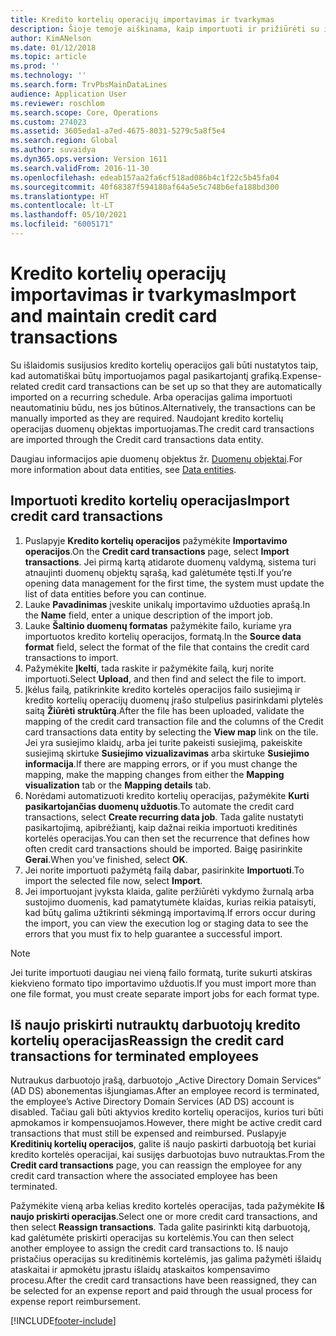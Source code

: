 ```yaml
---
title: Kredito kortelių operacijų importavimas ir tvarkymas
description: Šioje temoje aiškinama, kaip importuoti ir prižiūrėti su išlaidomis susijusias kredito kortelių operacijas. Šias operacijas galima nustatyti taip, kad jos būtų automatiškai importuojamos pagal pasikartojantį grafiką, arba pagal poreikį jas galima importuoti neautomatiškai.
author: KimANelson
ms.date: 01/12/2018
ms.topic: article
ms.prod: ''
ms.technology: ''
ms.search.form: TrvPbsMainDataLines
audience: Application User
ms.reviewer: roschlom
ms.search.scope: Core, Operations
ms.custom: 274023
ms.assetid: 3605eda1-a7ed-4675-8031-5279c5a8f5e4
ms.search.region: Global
ms.author: suvaidya
ms.dyn365.ops.version: Version 1611
ms.search.validFrom: 2016-11-30
ms.openlocfilehash: edeab157aa2fa6cf518ad086b4c1f22c5b45fa04
ms.sourcegitcommit: 40f68387f594180af64a5e5c748b6efa188bd300
ms.translationtype: HT
ms.contentlocale: lt-LT
ms.lasthandoff: 05/10/2021
ms.locfileid: "6005171"
---
```

# <a name="import-and-maintain-credit-card-transactions"></a><span data-ttu-id="575b8-104">Kredito kortelių operacijų importavimas ir tvarkymas</span><span class="sxs-lookup"><span data-stu-id="575b8-104">Import and maintain credit card transactions</span></span>

<span data-ttu-id="575b8-105">Su išlaidomis susijusios kredito kortelių operacijos gali būti nustatytos taip, kad automatiškai būtų importuojamos pagal pasikartojantį grafiką.</span><span class="sxs-lookup"><span data-stu-id="575b8-105">Expense-related credit card transactions can be set up so that they are automatically imported on a recurring schedule.</span></span> <span data-ttu-id="575b8-106">Arba operacijas galima importuoti neautomatiniu būdu, nes jos būtinos.</span><span class="sxs-lookup"><span data-stu-id="575b8-106">Alternatively, the transactions can be manually imported as they are required.</span></span> <span data-ttu-id="575b8-107">Naudojant kredito kortelių operacijas duomenų objektas importuojamas.</span><span class="sxs-lookup"><span data-stu-id="575b8-107">The credit card transactions are imported through the Credit card transactions data entity.</span></span>

<span data-ttu-id="575b8-108">Daugiau informacijos apie duomenų objektus žr. [Duomenų objektai](/dynamics365/fin-ops-core/dev-itpro/data-entities/data-entities).</span><span class="sxs-lookup"><span data-stu-id="575b8-108">For more information about data entities, see [Data entities](/dynamics365/fin-ops-core/dev-itpro/data-entities/data-entities).</span></span>

## <a name="import-credit-card-transactions"></a><span data-ttu-id="575b8-109">Importuoti kredito kortelių operacijas</span><span class="sxs-lookup"><span data-stu-id="575b8-109">Import credit card transactions</span></span>

1. <span data-ttu-id="575b8-110">Puslapyje **Kredito kortelių operacijos** pažymėkite **Importavimo operacijos**.</span><span class="sxs-lookup"><span data-stu-id="575b8-110">On the **Credit card transactions** page, select **Import transactions**.</span></span> <span data-ttu-id="575b8-111">Jei pirmą kartą atidarote duomenų valdymą, sistema turi atnaujinti duomenų objektų sąrašą, kad galėtumėte tęsti.</span><span class="sxs-lookup"><span data-stu-id="575b8-111">If you’re opening data management for the first time, the system must update the list of data entities before you can continue.</span></span>
2. <span data-ttu-id="575b8-112">Lauke **Pavadinimas** įveskite unikalų importavimo užduoties aprašą.</span><span class="sxs-lookup"><span data-stu-id="575b8-112">In the **Name** field, enter a unique description of the import job.</span></span>
3. <span data-ttu-id="575b8-113">Lauke **Šaltinio duomenų formatas** pažymėkite failo, kuriame yra importuotos kredito kortelių operacijos, formatą.</span><span class="sxs-lookup"><span data-stu-id="575b8-113">In the **Source data format** field, select the format of the file that contains the credit card transactions to import.</span></span>
4. <span data-ttu-id="575b8-114">Pažymėkite **Įkelti**, tada raskite ir pažymėkite failą, kurį norite importuoti.</span><span class="sxs-lookup"><span data-stu-id="575b8-114">Select **Upload**, and then find and select the file to import.</span></span>
5. <span data-ttu-id="575b8-115">Įkėlus failą, patikrinkite kredito kortelės operacijos failo susiejimą ir kredito kortelių operacijų duomenų įrašo stulpelius pasirinkdami plytelės saitą **Žiūrėti struktūrą**.</span><span class="sxs-lookup"><span data-stu-id="575b8-115">After the file has been uploaded, validate the mapping of the credit card transaction file and the columns of the Credit card transactions data entity by selecting the **View map** link on the tile.</span></span> <span data-ttu-id="575b8-116">Jei yra susiejimo klaidų, arba jei turite pakeisti susiejimą, pakeiskite susiejimą skirtuke **Susiejimo vizualizavimas** arba skirtuke **Susiejimo informacija**.</span><span class="sxs-lookup"><span data-stu-id="575b8-116">If there are mapping errors, or if you must change the mapping, make the mapping changes from either the **Mapping visualization** tab or the **Mapping details** tab.</span></span>
6. <span data-ttu-id="575b8-117">Norėdami automatizuoti kredito kortelių operacijas, pažymėkite **Kurti pasikartojančias duomenų užduotis**.</span><span class="sxs-lookup"><span data-stu-id="575b8-117">To automate the credit card transactions, select **Create recurring data job**.</span></span> <span data-ttu-id="575b8-118">Tada galite nustatyti pasikartojimą, apibrėžiantį, kaip dažnai reikia importuoti kreditinės kortelės operacijas.</span><span class="sxs-lookup"><span data-stu-id="575b8-118">You can then set the recurrence that defines how often credit card transactions should be imported.</span></span> <span data-ttu-id="575b8-119">Baigę pasirinkite **Gerai**.</span><span class="sxs-lookup"><span data-stu-id="575b8-119">When you’ve finished, select **OK**.</span></span>
7. <span data-ttu-id="575b8-120">Jei norite importuoti pažymėtą failą dabar, pasirinkite **Importuoti**.</span><span class="sxs-lookup"><span data-stu-id="575b8-120">To import the selected file now, select **Import**.</span></span>
8. <span data-ttu-id="575b8-121">Jei importuojant įvyksta klaida, galite peržiūrėti vykdymo žurnalą arba sustojimo duomenis, kad pamatytumėte klaidas, kurias reikia pataisyti, kad būtų galima užtikrinti sėkmingą importavimą.</span><span class="sxs-lookup"><span data-stu-id="575b8-121">If errors occur during the import, you can view the execution log or staging data to see the errors that you must fix to help guarantee a successful import.</span></span>

> [!NOTE]
> <span data-ttu-id="575b8-122">Jei turite importuoti daugiau nei vieną failo formatą, turite sukurti atskiras kiekvieno formato tipo importavimo užduotis.</span><span class="sxs-lookup"><span data-stu-id="575b8-122">If you must import more than one file format, you must create separate import jobs for each format type.</span></span>

## <a name="reassign-the-credit-card-transactions-for-terminated-employees"></a><span data-ttu-id="575b8-123">Iš naujo priskirti nutrauktų darbuotojų kredito kortelių operacijas</span><span class="sxs-lookup"><span data-stu-id="575b8-123">Reassign the credit card transactions for terminated employees</span></span>

<span data-ttu-id="575b8-124">Nutraukus darbuotojo įrašą, darbuotojo „Active Directory Domain Services“ (AD DS) abonementas išjungiamas.</span><span class="sxs-lookup"><span data-stu-id="575b8-124">After an employee record is terminated, the employee’s Active Directory Domain Services (AD DS) account is disabled.</span></span> <span data-ttu-id="575b8-125">Tačiau gali būti aktyvios kredito kortelių operacijos, kurios turi būti apmokamos ir kompensuojamos.</span><span class="sxs-lookup"><span data-stu-id="575b8-125">However, there might be active credit card transactions that must still be expensed and reimbursed.</span></span> <span data-ttu-id="575b8-126">Puslapyje **Kreditinių kortelių operacijos**, galite iš naujo paskirti darbuotoją bet kuriai kredito kortelės operacijai, kai susijęs darbuotojas buvo nutrauktas.</span><span class="sxs-lookup"><span data-stu-id="575b8-126">From the **Credit card transactions** page, you can reassign the employee for any credit card transaction where the associated employee has been terminated.</span></span>

<span data-ttu-id="575b8-127">Pažymėkite vieną arba kelias kredito kortelės operacijas, tada pažymėkite **Iš naujo priskirti operacijas**.</span><span class="sxs-lookup"><span data-stu-id="575b8-127">Select one or more credit card transactions, and then select **Reassign transactions**.</span></span> <span data-ttu-id="575b8-128">Tada galite pasirinkti kitą darbuotoją, kad galėtumėte priskirti operacijas su kortelėmis.</span><span class="sxs-lookup"><span data-stu-id="575b8-128">You can then select another employee to assign the credit card transactions to.</span></span> <span data-ttu-id="575b8-129">Iš naujo pristačius operacijas su kreditinėmis kortelėmis, jas galima pažymėti išlaidų ataskaitai ir apmokėtu įprastu išlaidų ataskaitos kompensavimo procesu.</span><span class="sxs-lookup"><span data-stu-id="575b8-129">After the credit card transactions have been reassigned, they can be selected for an expense report and paid through the usual process for expense report reimbursement.</span></span>


[!INCLUDE[footer-include](../includes/footer-banner.md)]